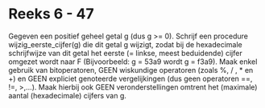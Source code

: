 # Reeks 6 - 47
Gegeven een positief geheel getal g (dus g >= 0). Schrijf een procedure wijzig_eerste_cijfer(g) die dit getal g
wijzigt, zodat bij de hexadecimale schrijfwijze van dit getal het eerste (= linkse, meest beduidende) cijfer omgezet
wordt naar F (Bijvoorbeeld: g = 53a9 wordt g = f3a9). Maak enkel gebruik van bitoperatoren,
GEEN wiskundige operatoren (zoals %, / , * en +) en GEEN expliciet genoteerde vergelijkingen
(dus geen operatoren ==, !=, >,...). Maak hierbij ook GEEN veronderstellingen omtrent het (maximale) aantal
(hexadecimale) cijfers van g.
